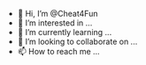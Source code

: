 - 👋 Hi, I’m @Cheat4Fun
- 👀 I’m interested in ...
- 🌱 I’m currently learning ...
- 💞️ I’m looking to collaborate on ...
- 📫 How to reach me ...

<!---
Cheat4Fun/Cheat4Fun is a ✨ special ✨ repository because its `README.md` (this file) appears on your GitHub profile.
You can click the Preview link to take a look at your changes.
--->
